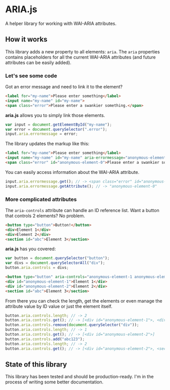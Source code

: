 # ARIA.js

A helper library for working with WAI-ARIA attributes.

## How it works

This library adds a new property to all elements: `aria`. The `aria` properties contains placeholders for all the current WAI-ARIA attributes (and future attributes can be easily added).

### Let's see some code

Got an error message and need to link it to the element?

```html
<label for="my-name">Please enter something</label>
<input name="my-name" id="my-name">
<span class="error">Please enter a swankier something.</span>
```

**aria.js** allows you to simply link those elements.

```js
var input = document.getElementById("my-name");
var error = document.querySelector(".error");
input.aria.errormessage = error;
```

The library updates the markup like this:

```html
<label for="my-name">Please enter something</label>
<input name="my-name" id="my-name" aria-errormessage="anonymous-element-0">
<span class="error" id="anonymous-element-0">Please enter a swankier something.</span>
```

You can easily access information about the WAI-ARIA attribute.

```js
input.aria.errormessage.get(); // -> <span class="error" id="anonymous-element-0">
input.aria.errormessage.getAttribute(); // -> "anonymous-element-0"
```

### More complicated attributes

The `aria-controls` attribute can handle an ID reference list. Want a button that controls 2 elements? No problem.

```html
<button type="button">Button!</button>
<div>Element 1</div>
<div>Element 2</div>
<section id="abc">Element 3</section>
```

**aria.js** has you covered:

```js
var button = document.querySelector("button");
var divs = document.querySelectorAll("div");
button.aria.controls = divs;
```

```html
<button type="button" aria-controls="anonymous-element-1 anonymous-element-2">Button!</button>
<div id="anonymous-element-1">Element 1</div>
<div id="anonymous-element-2">Element 2</div>
<section id="abc">Element 3</section>
```

From there you can check the length, get the elements or even manage the attribute value by ID value or just the element itself.

```js
button.aria.controls.length; // -> 2
button.aria.controls.get(); // -> [<div id="anonymous-element-1">, <div id="anonymous-element-2">]
button.aria.controls.remove(document.querySelector("div"));
button.aria.controls.length; // -> 1
button.aria.controls.get(); // -> [<div id="anonymous-element-2">]
button.aria.controls.add("abc123");
button.aria.controls.length; // -> 2
button.aria.controls.get(); // -> [<div id="anonymous-element-2">, <section id="abc123">]
```

## State of this library

This library has been tested and should be production-ready. I'm in the process of writing some better documentation.
